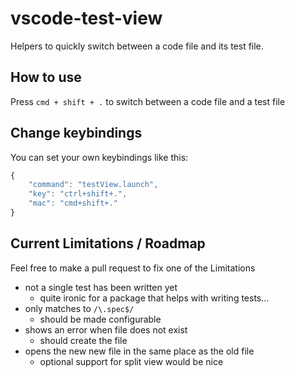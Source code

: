 # vscode-test-view
Helpers to quickly switch between a code file and its test file.

## How to use
Press `cmd + shift + .` to switch between a code file and a test file

## Change keybindings
You can set your own keybindings like this:

`````javascript
{
    "command": "testView.launch",
    "key": "ctrl+shift+.",
    "mac": "cmd+shift+."
}
`````

## Current Limitations / Roadmap

Feel free to make a pull request to fix one of the Limitations
- not a single test has been written yet
    - quite ironic for a package that helps with writing tests...
- only matches to `/\.spec$/`
    - should be made configurable
- shows an error when file does not exist
    - should create the file
- opens the new new file in the same place as the old file
    - optional support for split view would be nice
